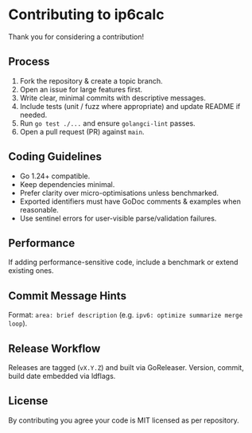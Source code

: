 # Contributing to ip6calc

Thank you for considering a contribution!

## Process
1. Fork the repository & create a topic branch.
2. Open an issue for large features first.
3. Write clear, minimal commits with descriptive messages.
4. Include tests (unit / fuzz where appropriate) and update README if needed.
5. Run `go test ./...` and ensure `golangci-lint` passes.
6. Open a pull request (PR) against `main`.

## Coding Guidelines
- Go 1.24+ compatible.
- Keep dependencies minimal.
- Prefer clarity over micro-optimisations unless benchmarked.
- Exported identifiers must have GoDoc comments & examples when reasonable.
- Use sentinel errors for user-visible parse/validation failures.

## Performance
If adding performance-sensitive code, include a benchmark or extend existing ones.

## Commit Message Hints
Format: `area: brief description` (e.g. `ipv6: optimize summarize merge loop`).

## Release Workflow
Releases are tagged (`vX.Y.Z`) and built via GoReleaser. Version, commit, build date embedded via ldflags.

## License
By contributing you agree your code is MIT licensed as per repository.
